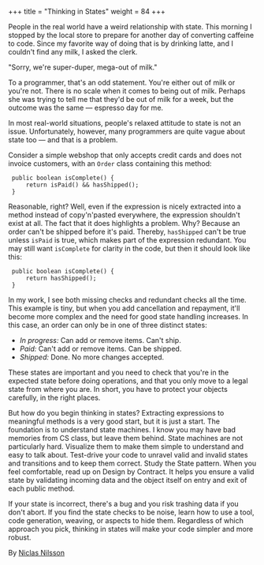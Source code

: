 +++
title = "Thinking in States"
weight = 84
+++

People in the real world have a weird relationship with state. This morning I stopped by the local store to prepare for another day of converting caffeine to code. Since my favorite way of doing that is by drinking latte, and I couldn't find any milk, I asked the clerk.

"Sorry, we're super-duper, mega-out of milk."

To a programmer, that's an odd statement. You're either out of milk or you're not. There is no scale when it comes to being out of milk. Perhaps she was trying to tell me that they'd be out of milk for a week, but the outcome was the same — espresso day for me.

In most real-world situations, people's relaxed attitude to state is not an issue. Unfortunately, however, many programmers are quite vague about state too — and that is a problem.

Consider a simple webshop that only accepts credit cards and does not invoice customers, with an `Order` class containing this method:

```
 public boolean isComplete() {
     return isPaid() && hasShipped();
 }
```
 
Reasonable, right? Well, even if the expression is nicely extracted into a method instead of copy'n'pasted everywhere, the expression shouldn't exist at all. The fact that it does highlights a problem. Why? Because an order can't be shipped before it's paid. Thereby, `hasShipped` can't be true unless `isPaid` is true, which makes part of the expression redundant. You may still want `isComplete` for clarity in the code, but then it should look like this:

```
 public boolean isComplete() {
     return hasShipped();
 }
```

In my work, I see both missing checks and redundant checks all the time. This example is tiny, but when you add cancellation and repayment, it'll become more complex and the need for good state handling increases. In this case, an order can only be in one of three distinct states:

- *In progress:* Can add or remove items. Can't ship.
- *Paid:* Can't add or remove items. Can be shipped.
- *Shipped:* Done. No more changes accepted.

These states are important and you need to check that you're in the expected state before doing operations, and that you only move to a legal state from where you are. In short, you have to protect your objects carefully, in the right places.

But how do you begin thinking in states? Extracting expressions to meaningful methods is a very good start, but it is just a start. The foundation is to understand state machines. I know you may have bad memories from CS class, but leave them behind. State machines are not particularly hard. Visualize them to make them simple to understand and easy to talk about. Test-drive your code to unravel valid and invalid states and transitions and to keep them correct. Study the State pattern. When you feel comfortable, read up on Design by Contract. It helps you ensure a valid state by validating incoming data and the object itself on entry and exit of each public method.

If your state is incorrect, there's a bug and you risk trashing data if you don't abort. If you find the state checks to be noise, learn how to use a tool, code generation, weaving, or aspects to hide them. Regardless of which approach you pick, thinking in states will make your code simpler and more robust.

By [Niclas Nilsson](http://programmer.97things.oreilly.com/wiki/index.php/Niclas_Nilsson)